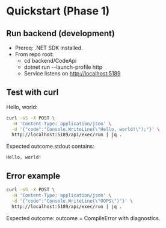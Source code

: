 # Quickstart (Phase 1)

## Run backend (development)

- Prereq: .NET SDK installed.
- From repo root:
  - cd backend/CodeApi
  - dotnet run --launch-profile http
  - Service listens on <http://localhost:5189>

## Test with curl

Hello, world:

```bash
curl -sS -X POST \
  -H 'Content-Type: application/json' \
  -d '{"code":"Console.WriteLine(\"Hello, world!\");"}' \
  http://localhost:5189/api/exec/run | jq .
```

Expected outcome.stdout contains:

```text
Hello, world!
```

## Error example

```bash
curl -sS -X POST \
  -H 'Content-Type: application/json' \
  -d '{"code":"Console.WriteLine(\"OOPS\")"}' \
  http://localhost:5189/api/exec/run | jq .
```

Expected outcome: outcome = CompileError with diagnostics.
